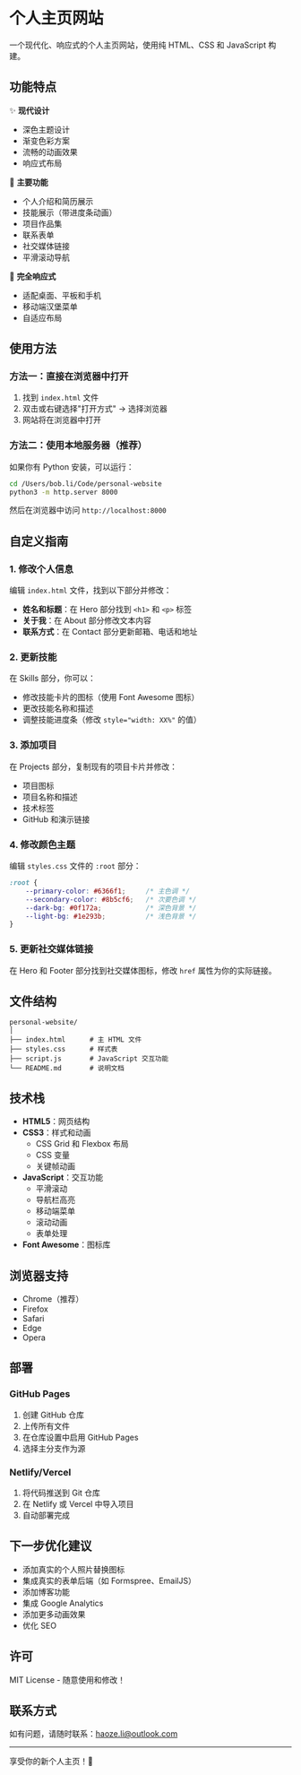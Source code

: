 # 个人主页网站

一个现代化、响应式的个人主页网站，使用纯 HTML、CSS 和 JavaScript 构建。

## 功能特点

✨ **现代设计**
- 深色主题设计
- 渐变色彩方案
- 流畅的动画效果
- 响应式布局

🎨 **主要功能**
- 个人介绍和简历展示
- 技能展示（带进度条动画）
- 项目作品集
- 联系表单
- 社交媒体链接
- 平滑滚动导航

📱 **完全响应式**
- 适配桌面、平板和手机
- 移动端汉堡菜单
- 自适应布局

## 使用方法

### 方法一：直接在浏览器中打开

1. 找到 `index.html` 文件
2. 双击或右键选择"打开方式" → 选择浏览器
3. 网站将在浏览器中打开

### 方法二：使用本地服务器（推荐）

如果你有 Python 安装，可以运行：

```bash
cd /Users/bob.li/Code/personal-website
python3 -m http.server 8000
```

然后在浏览器中访问 `http://localhost:8000`

## 自定义指南

### 1. 修改个人信息

编辑 `index.html` 文件，找到以下部分并修改：

- **姓名和标题**：在 Hero 部分找到 `<h1>` 和 `<p>` 标签
- **关于我**：在 About 部分修改文本内容
- **联系方式**：在 Contact 部分更新邮箱、电话和地址

### 2. 更新技能

在 Skills 部分，你可以：
- 修改技能卡片的图标（使用 Font Awesome 图标）
- 更改技能名称和描述
- 调整技能进度条（修改 `style="width: XX%"` 的值）

### 3. 添加项目

在 Projects 部分，复制现有的项目卡片并修改：
- 项目图标
- 项目名称和描述
- 技术标签
- GitHub 和演示链接

### 4. 修改颜色主题

编辑 `styles.css` 文件的 `:root` 部分：

```css
:root {
    --primary-color: #6366f1;     /* 主色调 */
    --secondary-color: #8b5cf6;   /* 次要色调 */
    --dark-bg: #0f172a;           /* 深色背景 */
    --light-bg: #1e293b;          /* 浅色背景 */
}
```

### 5. 更新社交媒体链接

在 Hero 和 Footer 部分找到社交媒体图标，修改 `href` 属性为你的实际链接。

## 文件结构

```
personal-website/
│
├── index.html      # 主 HTML 文件
├── styles.css      # 样式表
├── script.js       # JavaScript 交互功能
└── README.md       # 说明文档
```

## 技术栈

- **HTML5**：网页结构
- **CSS3**：样式和动画
  - CSS Grid 和 Flexbox 布局
  - CSS 变量
  - 关键帧动画
- **JavaScript**：交互功能
  - 平滑滚动
  - 导航栏高亮
  - 移动端菜单
  - 滚动动画
  - 表单处理
- **Font Awesome**：图标库

## 浏览器支持

- Chrome（推荐）
- Firefox
- Safari
- Edge
- Opera

## 部署

### GitHub Pages

1. 创建 GitHub 仓库
2. 上传所有文件
3. 在仓库设置中启用 GitHub Pages
4. 选择主分支作为源

### Netlify/Vercel

1. 将代码推送到 Git 仓库
2. 在 Netlify 或 Vercel 中导入项目
3. 自动部署完成

## 下一步优化建议

- 添加真实的个人照片替换图标
- 集成真实的表单后端（如 Formspree、EmailJS）
- 添加博客功能
- 集成 Google Analytics
- 添加更多动画效果
- 优化 SEO

## 许可

MIT License - 随意使用和修改！

## 联系方式

如有问题，请随时联系：haoze.li@outlook.com

---

享受你的新个人主页！🚀
